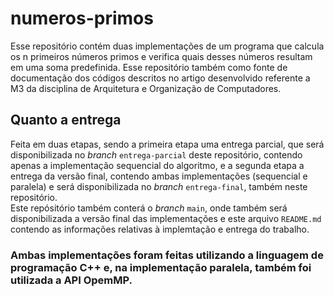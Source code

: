 # numeros-primos

  Esse repositório contém duas implementações de um programa que calcula os n primeiros números primos e verifica quais desses números resultam em uma soma predefinida. Esse repositório também como fonte de documentação dos códigos descritos no artigo desenvolvido referente a M3 da disciplina de Arquitetura e Organização de Computadores.

## Quanto a entrega
  Feita em duas etapas, sendo a primeira etapa uma entrega parcial, que será disponibilizada no _branch_ ```entrega-parcial``` deste repositório, contendo apenas a implementação sequencial do algoritmo, e a segunda etapa a entrega da versão final, contendo ambas implementações (sequencial e paralela) e será disponibilizada no _branch_ ```entrega-final```, também neste repositório.  
  Este repósitório também conterá o _branch_ ```main```, onde também será disponibilizada a versão final das implementações e este arquivo ```README.md``` contendo as informações relativas à implemtação e entrega do trabalho.

### Ambas implementações foram feitas utilizando a linguagem de programação C++ e, na implementação paralela, também foi utilizada a API OpemMP.
